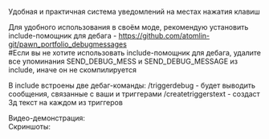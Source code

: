Удобная и практичная система уведомлений на местах нажатия клавиш

Для удобного использования в своём моде, рекомендую установить include-помощник для дебага - https://github.com/atomlin-git/pawn_portfolio_debugmessages <br>
#Если вы не хотите использовать include-помощник для дебага, удалите все упоминания SEND_DEBUG_MESS и SEND_DEBUG_MESSAGE из include, иначе он не скомпилируется

В include встроены две дебаг-команды:
/triggerdebug - будет выводить сообщения, связанные с ваши и триггерами
/createtriggerstext - создаст 3д текст на каждом из триггеров

Видео-демонстрация:  
Скриншоты:
